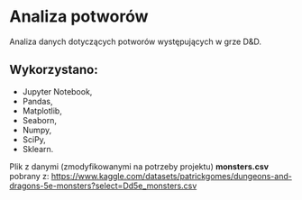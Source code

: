 # Analiza potworów

Analiza danych dotyczących potworów występujących w grze D&D.

## Wykorzystano:
* Jupyter Notebook,
* Pandas,
* Matplotlib,
* Seaborn,
* Numpy,
* SciPy,
* Sklearn.

Plik z danymi (zmodyfikowanymi na potrzeby projektu) **monsters.csv** pobrany z:
https://www.kaggle.com/datasets/patrickgomes/dungeons-and-dragons-5e-monsters?select=Dd5e_monsters.csv
